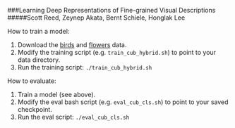 ###Learning Deep Representations of Fine-grained Visual Descriptions
#####Scott Reed, Zeynep Akata, Bernt Schiele, Honglak Lee

How to train a model:

1. Download the [birds](https://drive.google.com/open?id=0B0ywwgffWnLLZW9uVHNjb2JmNlE)
 and [flowers](https://drive.google.com/open?id=0B0ywwgffWnLLZHluQm5SRkdWTDQ) data.
2. Modify the training script (e.g. `train_cub_hybrid.sh`) to point to your data directory.
3. Run the training script: `./train_cub_hybrid.sh`

How to evaluate:
1. Train a model (see above).
2. Modify the eval bash script (e.g. `eval_cub_cls.sh`) to point to your saved checkpoint.
3. Run the eval script: `./eval_cub_cls.sh`

